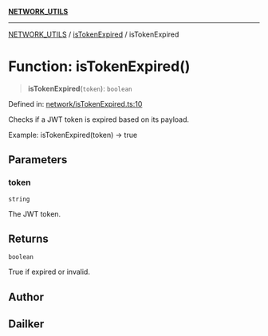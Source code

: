 [**NETWORK_UTILS**](../../README.md)

***

[NETWORK_UTILS](../../README.md) / [isTokenExpired](../README.md) / isTokenExpired

# Function: isTokenExpired()

> **isTokenExpired**(`token`): `boolean`

Defined in: [network/isTokenExpired.ts:10](https://github.com/dailker/everyutil-js/blob/b3e269da55b7d96c15eb37e98c5c4f6b94f05f6f/src/network/isTokenExpired.ts#L10)

Checks if a JWT token is expired based on its payload.

Example: isTokenExpired(token) → true

## Parameters

### token

`string`

The JWT token.

## Returns

`boolean`

True if expired or invalid.

## Author

## Dailker
